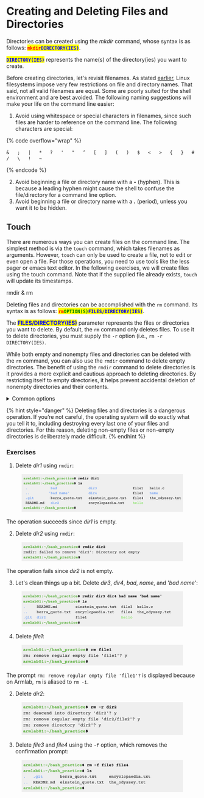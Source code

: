 # Creating and Deleting Files and Directories

Directories can be created using the _mkdir_ command, whose syntax is as follows: <mark style="color:red;">**`mkdir`**</mark><mark style="color:blue;">**`DIRECTORY(IES)`**</mark>.

<mark style="color:blue;">**`DIRECTORY(IES)`**</mark> represents the name(s) of the directory(ies) you want to create.

Before creating directories, let's revisit filenames. As stated [earlier](../filesystem/filenames.md), Linux filesystems impose very few restrictions on file and directory names. That said, not all valid filenames are equal. Some are poorly suited for the shell environment and are best avoided. The following naming suggestions will make your life on the command line easier:&#x20;

1. Avoid using whitespace or special characters in filenames, since such files are harder to reference on the command line. The following characters are special:&#x20;

{% code overflow="wrap" %}
```
&   ;   |   *   ?   '   "   ‘   [   ]   (   )   $   <   >   {   }   #   /   \   !   ~
```
{% endcode %}

2. Avoid beginning a file or directory name with a **-** (hyphen). This is because a leading hyphen might cause the shell to confuse the file/directory for a command line option.
3. Avoid beginning a file or directory name with a **.** (period), unless you want it to be hidden.&#x20;

## Touch

There are numerous ways you can create files on the command line. The simplest method is via the `touch` command, which takes filenames as arguments. However, `touch` can only be used to create a file, not to edit or even open a file. For those operations, you need to use tools like the less pager or emacs text editor. In the following exercises, we will create files using the touch command. Note that if the supplied file already exists, `touch` will update its timestamps.&#x20;

rmdir & rm

Deleting files and directories can be accomplished with the `rm` command. Its syntax is as follows: <mark style="color:red;">**`rm`**</mark><mark style="color:green;">**`OPTION(S)`**</mark><mark style="color:blue;">**`FILES/DIRECTORY(IES)`**</mark>.&#x20;

The <mark style="color:blue;">**FILES/DIRECTORY(IES)**</mark> parameter represents the files or directories you want to delete. By default, the `rm` command only deletes files. To use it to delete directories, you must supply the `-r` option (i.e., `rm -r DIRECTORY(IES)`.&#x20;

While both empty and nonempty files and directories can be deleted with the `rm` command, you can also use the `rmdir` command to delete empty directories. The benefit of using the `rmdir` command to delete directories is it provides a more explicit and cautious approach to deleting directories. By restricting itself to empty directories, it helps prevent accidental deletion of nonempty directories and their contents.

<details>

<summary>Common options</summary>

* **`-r`**: Deletes directory(ies), even if they are not empty.

<!---->

* **`-i`**: Prompts the user for confirmation before deleting each file/directory.&#x20;

<!---->

* **`-f`**: Overrides `-i` option (i.e., removes confirmation prompt).

</details>

{% hint style="danger" %}
Deleting files and directories is a dangerous operation. If you’re not careful, the operating system will do exactly what you tell it to, including destroying every last one of your files and directories. For this reason, deleting non-empty files or non-empty directories is deliberately made difficult.&#x20;
{% endhint %}

### Exercises

1. Delete _dir1_ using `rmdir`:

<figure><img src="../../.gitbook/assets/Screenshot 2023-04-26 at 4.22.41 PM.png" alt=""><figcaption></figcaption></figure>

The operation succeeds since _dir1_ is empty.

2. Delete _dir2_ using `rmdir`:

<figure><img src="../../.gitbook/assets/Screenshot 2023-04-26 at 4.23.00 PM.png" alt=""><figcaption></figcaption></figure>

The operation fails since _dir2_ is not empty.&#x20;

3. Let's clean things up a bit. Delete _dir3_, _dir4_, _bad_, _name_, and '_bad name_':

<figure><img src="../../.gitbook/assets/Screenshot 2023-04-26 at 4.23.11 PM.png" alt=""><figcaption></figcaption></figure>

4. Delete _file1_:

<figure><img src="../../.gitbook/assets/Screenshot 2023-04-26 at 4.29.21 PM.png" alt=""><figcaption></figcaption></figure>

The prompt `rm: remove regular empty file 'file1'?`  is displayed because on Armlab, `rm` is aliased to `rm -i`.&#x20;

2. Delete _dir2_:

<figure><img src="../../.gitbook/assets/Screenshot 2023-04-26 at 4.29.29 PM.png" alt=""><figcaption></figcaption></figure>

3. Delete _file3_ and _file4_ using the `-f` option, which removes the confirmation prompt:

<figure><img src="../../.gitbook/assets/Screenshot 2023-04-26 at 4.29.39 PM.png" alt=""><figcaption></figcaption></figure>

